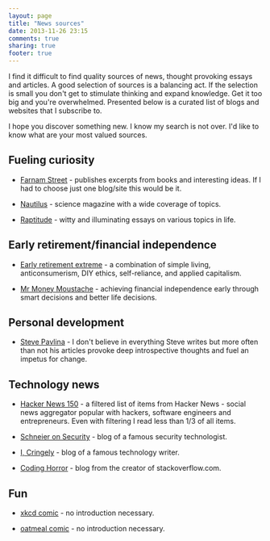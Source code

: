 ```yaml
---
layout: page
title: "News sources"
date: 2013-11-26 23:15
comments: true
sharing: true
footer: true
---
```


I find it difficult to find quality sources of news, thought provoking essays and articles. A good selection of sources is a balancing act. If the selection is small you don't get to stimulate thinking and expand knowledge. Get it too big and you're overwhelmed. Presented below is a curated list of blogs and websites that I subscribe to.

I hope you discover something new. I know my search is not over. I'd like to know what are your most valued sources.

## Fueling curiosity

 * [Farnam Street](http://www.farnamstreetblog.com) - publishes excerpts from books and interesting ideas. If I had to choose just one blog/site this would be it.
 
 * [Nautilus](http://nautil.us/) - science magazine with a wide coverage of topics.

 * [Raptitude](http://www.raptitude.com/) - witty and illuminating essays on various topics in life.

## Early retirement/financial independence

 * [Early retirement extreme](http://earlyretirementextreme.com/) - a combination of simple living, anticonsumerism, DIY ethics, self-reliance, and applied capitalism.

 * [Mr Money Moustache](http://www.mrmoneymustache.com/) - achieving financial independence early through smart decisions and better life decisions.

## Personal development

 * [Steve Pavlina](http://stevepavlina.com/) - I don't believe in everything Steve writes but more often than not his articles provoke deep introspective thoughts and fuel an impetus for change.

## Technology news

 * [Hacker News 150](http://feeds.feedburner.com/newsyc150) - a filtered list of items from Hacker News - social news aggregator popular with hackers, software engineers and entrepreneurs. Even with filtering I read less than 1/3 of all items.

 * [Schneier on Security](https://www.schneier.com/) - blog of a famous security technologist.

 * [I, Cringely](http://www.cringely.com/) - blog of a famous technology writer.

 * [Coding Horror](http://www.codinghorror.com/) - blog from the creator of stackoverflow.com.

## Fun

 * [xkcd comic](http://xkcd.com/) - no introduction necessary.

 * [oatmeal comic](http://theoatmeal.com/) - no introduction necessary.